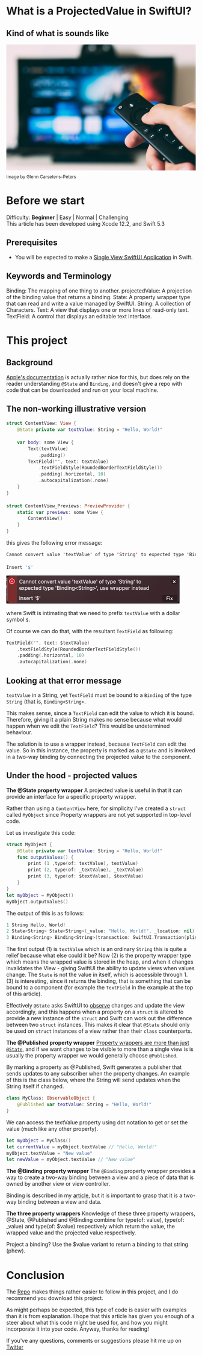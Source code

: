 # What is a ProjectedValue in SwiftUI?
## Kind of what is sounds like

![photo-1560169897-fc0cdbdfa4d5](Images/photo-1560169897-fc0cdbdfa4d5.png)
<sub>Image by Glenn Carsetens-Peters</sub>

# Before we start
Difficulty: **Beginner** | Easy | Normal | Challenging<br>
This article has been developed using Xcode 12.2, and Swift 5.3

## Prerequisites
* You will be expected to make a [Single View SwiftUI Application](https://medium.com/@stevenpcurtis.sc/hello-world-swiftui-92bcf48a62d3) in Swift.

## Keywords and Terminology
Binding: The mapping of one thing to another.
projectedValue: A projection of the binding value that returns a binding.
State: A property wrapper type that can read and write a value managed by SwiftUI.
String: A collection of Characters.
Text: A view that displays one or more lines of read-only text.
TextField: A control that displays an editable text interface.

# This project
## Background
[Apple's documentation](https://developer.apple.com/documentation/swiftui/binding/projectedvalue) is actually rather nice for this, but does rely on the reader understanding `@State` and `Binding`, and doesn't give a repo with code that can be downloaded and run on your local machine.

## The non-working illustrative version

```swift
struct ContentView: View {
    @State private var textValue: String = "Hello, World!"

    var body: some View {
        Text(textValue)
            .padding()
        TextField("", text: textValue)
            .textFieldStyle(RoundedBorderTextFieldStyle())
            .padding(.horizontal, 10)
            .autocapitalization(.none)
    }
}

struct ContentView_Previews: PreviewProvider {
    static var previews: some View {
        ContentView()
    }
}
```

this gives the following error message:

```swift
Cannot convert value 'textValue' of type 'String' to expected type 'Binding<String>', use wrapper instead

Insert '$'
```

![error](Images/error.png)

where Swift is intimating that we need to prefix `textValue` with a dollar symbol `$`. 

Of course we can do that, with the resultant `TextField` as following:

```swift
TextField("", text: $textValue)
    .textFieldStyle(RoundedBorderTextFieldStyle())
    .padding(.horizontal, 10)
    .autocapitalization(.none)
```

## Looking at that error message
`textValue` in a String, yet `TextField` must be bound to a `Binding` of the type `String` (that is, `Binding<String>`. 

This makes sense, since a `TextField` can edit the value to which it is bound. Therefore, giving it a plain String makes no sense because what would happen when we edit the `TextField`? This would be undetermined behaviour.

The solution is to use a wrapper instead, because `TextField` can edit the value. So in this instance, the property is marked as a `@State` and is involved in a two-way binding by connecting the projected value to the component.

## Under the hood - projected values
**The @State property wrapper**
A projected value is useful in that it can provide an interface for a specific property wrapper. 

Rather than using a `ContentView` here, for simplicity I've created a `struct` called `MyObject` since Property wrappers are not yet supported in top-level code.

Let us investigate this code:

```swift
struct MyObject {
    @State private var textValue: String = "Hello, World!"
    func outputValues() {
        print (1 ,type(of: textValue), textValue)
        print (2, type(of: _textValue), _textValue)
        print (3, type(of: $textValue), $textValue)
    }
}
let myObject = MyObject()
myObject.outputValues()
``` 

The output of this is as follows:

```swift
1 String Hello, World!
2 State<String> State<String>(_value: "Hello, World!", _location: nil)
3 Binding<String> Binding<String>(transaction: SwiftUI.Transaction(plist: []), location: SwiftUI.LocationBox<SwiftUI.ConstantLocation<Swift.String>>, _value: "Hello, World!")
```

The first output (1) is `textValue` which is an ordinary `String` this is quite a relief because what else could it be?
Now (2) is the property wrapper type which means the wrapped value is stored in the heap, and when it changes invalidates the View - giving SwiftUI the ability to update views when values change. The `State` is not the value in itself, which is accessible through 1.
(3) is interesting, since it returns the binding, that is something that can be bound to a component (for example the `TextField` in the example at the top of this article).

Effectively `@State` asks SwiftUI to [observe](https://medium.com/swift-coding/the-observer-pattern-in-swift-97a0e6fafa58) changes and update the view accordingly, and this happens when a property on a `struct` is altered to provide a new instance of the `struct` and Swift can work out the difference between two `struct` instances. This makes it clear that `@State` should only be used on `struct` instances of a view rather than their `class` counterparts.

**The @Published property wrapper** 
[Property wrappers are more than just `@State`](https://github.com/stevencurtis/SwiftCoding/tree/master/SwiftUI/PropertyWrappers), and if we want changes to be visible to more than a single view is is usually the property wrapper we would generally choose `@Published`.

By marking a property as @Published, Swift generates a publisher that sends updates to any subscriber when the property changes.
An example of this is the class below, where the String will send updates when the String itself if changed.

```swift
class MyClass: ObservableObject {
    @Published var textValue: String = "Hello, World!"
}
```

We can access the textValue property using dot notation to get or set the value (much like any other property).

```swift
let myObject = MyClass()
let currentValue = myObject.textValue // "Hello, World!"
myObject.textValue = "New value"
let newValue = myObject.textValue // "New value"
```

**The @Binding property wrapper**
The `@Binding` property wrapper provides a way to create a two-way binding between a view and a piece of data that is owned by another view or view controller.

Binding is described in my [article](https://stevenpcurtis.medium.com/swiftuis-property-wrappers-a8771e8ef39b), but it is important to grasp that it is a two-way binding between a view and data.

**The three property wrappers**
Knowledge of these three property wrappers, @State, @Published and @Binding combine for type(of: value), type(of: _value) and type(of: $value) respectively which return the value, the wrapped value and the projected value respectively.

Project a binding? Use the $value variant to return a binding to that string (phew).

# Conclusion
The [Repo](https://github.com/stevencurtis/SwiftCoding/tree/master/SwiftUI/BindingPropertyWrapper) makes things rather easier to follow in this project, and I do recommend you download this project.

As might perhaps be expected, this type of code is easier with examples than it is from explanation. I hope that this article has given you enough of a steer about what this code might be used for, and how you might incorporate it into your code.
Anyway, thanks for reading!

If you've any questions, comments or suggestions please hit me up on [Twitter](https://twitter.com/stevenpcurtis) 
